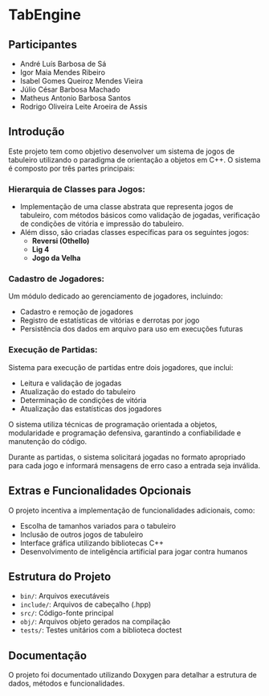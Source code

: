 # TabEngine

## Participantes
- André Luís Barbosa de Sá
- Igor Maia Mendes Ribeiro
- Isabel Gomes Queiroz Mendes Vieira
- Júlio César Barbosa Machado
- Matheus Antonio Barbosa Santos
- Rodrigo Oliveira Leite Aroeira de Assis

## Introdução

Este projeto tem como objetivo desenvolver um sistema de jogos de tabuleiro utilizando o paradigma de orientação a objetos em C++. O sistema é composto por três partes principais:

### Hierarquia de Classes para Jogos:
- Implementação de uma classe abstrata que representa jogos de tabuleiro, com métodos básicos como validação de jogadas, verificação de condições de vitória e impressão do tabuleiro.
- Além disso, são criadas classes específicas para os seguintes jogos:
  - **Reversi (Othello)**
  - **Lig 4**
  - **Jogo da Velha**

### Cadastro de Jogadores:
Um módulo dedicado ao gerenciamento de jogadores, incluindo:
- Cadastro e remoção de jogadores
- Registro de estatísticas de vitórias e derrotas por jogo
- Persistência dos dados em arquivo para uso em execuções futuras

### Execução de Partidas:
Sistema para execução de partidas entre dois jogadores, que inclui:
- Leitura e validação de jogadas
- Atualização do estado do tabuleiro
- Determinação de condições de vitória
- Atualização das estatísticas dos jogadores

O sistema utiliza técnicas de programação orientada a objetos, modularidade e programação defensiva, garantindo a confiabilidade e manutenção do código.

Durante as partidas, o sistema solicitará jogadas no formato apropriado para cada jogo e informará mensagens de erro caso a entrada seja inválida.

## Extras e Funcionalidades Opcionais

O projeto incentiva a implementação de funcionalidades adicionais, como:
- Escolha de tamanhos variados para o tabuleiro
- Inclusão de outros jogos de tabuleiro
- Interface gráfica utilizando bibliotecas C++
- Desenvolvimento de inteligência artificial para jogar contra humanos

## Estrutura do Projeto

- `bin/`: Arquivos executáveis
- `include/`: Arquivos de cabeçalho (.hpp)
- `src/`: Código-fonte principal
- `obj/`: Arquivos objeto gerados na compilação
- `tests/`: Testes unitários com a biblioteca doctest

## Documentação

O projeto foi documentado utilizando Doxygen para detalhar a estrutura de dados, métodos e funcionalidades.
